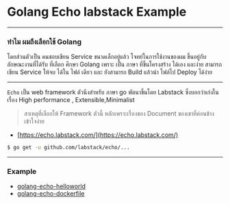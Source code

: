 # Golang Echo labstack Example

---

### ทำไม ผมถึงเลือกใช้ Golang
โดยส่วนตัวเป็น คนชอบเขียน Service ขนาดเล็กอยู่แล้ว 
โจทย์ในการใช้งานของผม ขึ้นอยู่กับ ลักษณะงานที่ได้รับ ที่เลือก ศึกษา Golang เพราะ เป็น ภาษา ที่ขึ้นโครงสร้าง ได้เอง และง่าย สามารถ เขียน Service ให้จบ ได้ใน ไฟล์ เดียว และ ยังสามารถ Build แล้วนำ  ไฟล์ไป Deploy ได้ง่าย

--- 

``Echo`` 
เป็น web framework ตัวนึงสำหรับ ภาษา go พัตนาขึ้นโดย Labstack ซึ่งบอกว่าเก่งในเรื่อง High performance , Extensible,Minimalist

> สาเหตุที่เลือกให้ Framework ตัวนี้ หลักเพราะเรื่องของ Document ของเขาที่ค่อนข้างเข้าใจง่าย

- [https://echo.labstack.com/](https://echo.labstack.com/)

```sh
$ go get -u github.com/labstack/echo/...
```

---

### Example

- [golang-echo-helloworld](./go-echo-helloworld/readme.md)
- [golang-echo-dockerfile](./golang-echo-dockerfile/readme.md)
